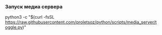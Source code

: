 ### Запуск медиа сервера
python3 -c "$(curl -fsSL https://raw.githubusercontent.com/proletsoz/python/scripts/media_server/toggle.py)"
